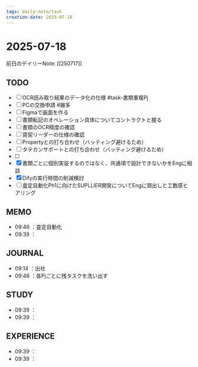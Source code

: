 ```yaml
---
tags: daily-note/task
creation-date: 2025-07-18
---
```


# 2025-07-18

 

前日のデイリーNote: [[250717]]
## TODO

- [ ] OCR読み取り結果のデータ化の仕様 #task-書類重複Pj 
- [ ] PCの交換申請 #雑多
- [ ] Figmaで画面を作る
- [ ] 書類転記のオペレーション具体についてコントラクトと握る
- [ ] 書類のOCR精度の確認
- [ ] 賃契リーダーの仕様の確認
- [ ] Propertyとの打ち合わせ（バッティング避けるため）
- [ ] タテカンサポートとの打ち合わせ（バッティング避けるため）
- [ ] 
- [x] 書類ごとに個別実装するのではなく、共通項で設計できないかをEngに相談
- [x] Difyの実行時間の削減検討
- [ ] 査定自動化Ph1に向けたSUPLLIER開発についてEngに頭出しと工数感ヒアリング

## MEMO
- 09:46 ：査定自動化
- 09:39 ：

## JOURNAL
- 09:14 ：出社
- 09:46 ：各Pjごとに残タスクを洗い出す

## STUDY
- 09:39 ：
- 09:39 ：

## EXPERIENCE
- 09:39 ：
- 09:39 ：